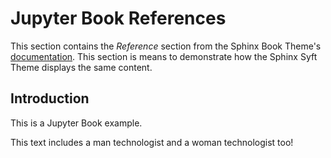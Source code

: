 # Jupyter Book References

This section contains the *Reference* section from the Sphinx Book Theme's
[documentation](https://sphinx-book-theme.readthedocs.io).  This section
is means to demonstrate how the Sphinx Syft Theme displays the same
content.

## Introduction

This is a Jupyter Book example.

This text includes a man technologist and a woman technologist too!